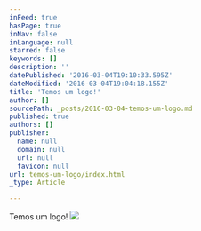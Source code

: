 ```yaml
---
inFeed: true
hasPage: true
inNav: false
inLanguage: null
starred: false
keywords: []
description: ''
datePublished: '2016-03-04T19:10:33.595Z'
dateModified: '2016-03-04T19:04:18.155Z'
title: 'Temos um logo!'
author: []
sourcePath: _posts/2016-03-04-temos-um-logo.md
published: true
authors: []
publisher:
  name: null
  domain: null
  url: null
  favicon: null
url: temos-um-logo/index.html
_type: Article

---
```

Temos um logo!
![](https://the-grid-user-content.s3-us-west-2.amazonaws.com/56d6ec6f-0fbc-4e19-8794-d2778983a1c1.jpg)